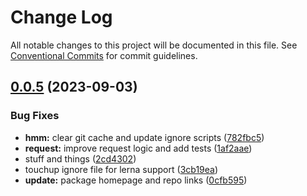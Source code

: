 # Change Log

All notable changes to this project will be documented in this file.
See [Conventional Commits](https://conventionalcommits.org) for commit guidelines.

## [0.0.5](https://github.com/CordXApp/node-sdk/compare/v0.0.4...v0.0.5) (2023-09-03)

### Bug Fixes

-   **hmm:** clear git cache and update ignore scripts ([782fbc5](https://github.com/CordXApp/node-sdk/commit/782fbc5c7d07bf984da7db914bd66fe7cecf332d))
-   **request:** improve request logic and add tests ([1af2aae](https://github.com/CordXApp/node-sdk/commit/1af2aae3c8a38b0483612234af6ed66d23d6b570))
-   stuff and things ([2cd4302](https://github.com/CordXApp/node-sdk/commit/2cd4302f158c16a86009ecb6eb72f98eb61aceaf))
-   touchup ignore file for lerna support ([3cb19ea](https://github.com/CordXApp/node-sdk/commit/3cb19ea50756c6241c429d6372d49ca7099d2ec8))
-   **update:** package homepage and repo links ([0cfb595](https://github.com/CordXApp/node-sdk/commit/0cfb59539462930db7658baab8c0b0585891c618))

